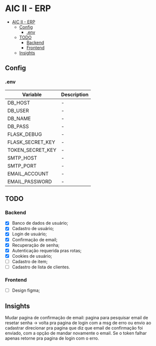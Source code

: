 # AIC II - ERP

- [AIC II - ERP](#aic-ii---erp)
  - [Config](#config)
    - [.env](#env)
  - [TODO](#todo)
    - [Backend](#backend)
    - [Frontend](#frontend)
  - [Insights](#insights)

## Config

### .env

| Variable         | Description |
| ---------------- | ----------- |
| DB_HOST          | -           |
| DB_USER          | -           |
| DB_NAME          | -           |
| DB_PASS          | -           |
| FLASK_DEBUG      | -           |
| FLASK_SECRET_KEY | -           |
| TOKEN_SECRET_KEY | -           |
| SMTP_HOST        | -           |
| SMTP_PORT        | -           |
| EMAIL_ACCOUNT    | -           |
| EMAIL_PASSWORD   | -           |

## TODO

### Backend

- [x] Banco de dados de usuário;
- [x] Cadastro de usuário;
- [x] Login de usuário;
- [x] Confirmação de email;
- [x] Recuperação de senha;
- [x] Autenticação requerida pras rotas;
- [x] Cookies de usuário;
- [ ] Cadastro de item;
- [ ] Cadastro de lista de clientes.

### Frontend

- [ ] Design figma;

## Insights

Mudar pagina de confirmação de email:
pagina para pesquisar email de resetar senha -> volta pra pagina de login com a msg de erro ou envio
ao cadastrar direcionar pra pagina que diz que email de confirmação foi enviado, com a opção de mandar novamente o email.
Se o token falhar apenas retorne pra pagina de login com o erro.
